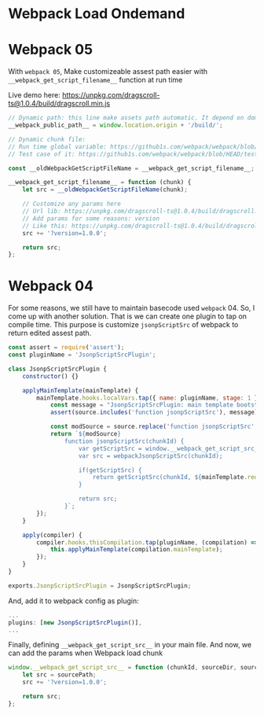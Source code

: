 # Webpack Load Ondemand

# Webpack 05

With `webpack 05`, Make customizeable assest path easier with `__webpack_get_script_filename__` function at run time

Live demo here: https://unpkg.com/dragscroll-ts@1.0.4/build/dragscroll.min.js

```js
// Dynamic path: this line make assets path automatic. It depend on domain name
__webpack_public_path__ = window.location.origin + '/build/';

// Dynamic chunk file:
// Run time global variable: https://github1s.com/webpack/webpack/blob/HEAD/lib/APIPlugin.js
// Test case of it: https://github1s.com/webpack/webpack/blob/HEAD/test/configCases/filename-template/script-src-filename/index.js

const __oldWebpackGetScriptFileName = __webpack_get_script_filename__;

__webpack_get_script_filename__ = function (chunk) {
    let src = __oldWebpackGetScriptFileName(chunk);

    // Customize any params here
    // Url lib: https://unpkg.com/dragscroll-ts@1.0.4/build/dragscroll.min.js
    // Add params for some reasons: version
    // Like this: https://unpkg.com/dragscroll-ts@1.0.4/build/dragscroll.min.js?version=1.0.4
    src += '?version=1.0.0';

    return src;
};
```

# Webpack 04

For some reasons, we still have to maintain basecode used `webpack` 04. So, I come up with another solution. That is we can create one plugin to tap on compile time. This purpose is customize `jsonpScriptSrc` of webpack to return edited assest path.

```js
const assert = require('assert');
const pluginName = 'JsonpScriptSrcPlugin';

class JsonpScriptSrcPlugin {
    constructor() {}

    applyMainTemplate(mainTemplate) {
        mainTemplate.hooks.localVars.tap({ name: pluginName, stage: 1 }, (source, chunk, hash) => {
            const message = "JsonpScriptSrcPlugin: main template bootstrap source doesn't have function jsonpScriptSrc";
            assert(source.includes('function jsonpScriptSrc'), message);

            const modSource = source.replace('function jsonpScriptSrc', 'function webpackJsonpScriptSrc');
            return `${modSource}
                function jsonpScriptSrc(chunkId) {
                    var getScriptSrc = window.__webpack_get_script_src__;
                    var src = webpackJsonpScriptSrc(chunkId);

                    if(getScriptSrc) {
                        return getScriptSrc(chunkId, ${mainTemplate.requireFn}.p, src));
                    }

                    return src;
                }`;
        });
    }

    apply(compiler) {
        compiler.hooks.thisCompilation.tap(pluginName, (compilation) => {
            this.applyMainTemplate(compilation.mainTemplate);
        });
    }
}

exports.JsonpScriptSrcPlugin = JsonpScriptSrcPlugin;
```

And, add it to webpack config as plugin:

```js
...
plugins: [new JsonpScriptSrcPlugin()],
...
```

Finally, defining `__webpack_get_script_src__` in your main file. And now, we can add the params when Webpack load chunk

```js
window.__webpack_get_script_src__ = function (chunkId, sourceDir, sourcePath) {
    let src = sourcePath;
    src += '?version=1.0.0';

    return src;
};
```

